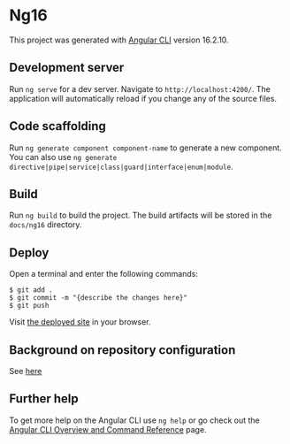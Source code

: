 # Ng16

This project was generated with [Angular CLI](https://github.com/angular/angular-cli) version 16.2.10.

## Development server

Run `ng serve` for a dev server. Navigate to `http://localhost:4200/`. The application will automatically reload if you change any of the source files.

## Code scaffolding

Run `ng generate component component-name` to generate a new component. You can also use `ng generate directive|pipe|service|class|guard|interface|enum|module`.

## Build

Run `ng build` to build the project. The build artifacts will be stored in the `docs/ng16` directory.

## Deploy

Open a terminal and enter the following commands:

```terminal
$ git add .
$ git commit -m "{describe the changes here}"
$ git push
```

Visit [the deployed site](https://rodnolan.github.io/ng16) in your browser.

## Background on repository configuration

See [here](https://medium.com/swlh/how-to-deploy-an-angular-app-to-github-pages-without-using-any-libraries-step-by-step-guide-cfe96fb0c879)

## Further help

To get more help on the Angular CLI use `ng help` or go check out the [Angular CLI Overview and Command Reference](https://angular.io/cli) page.
